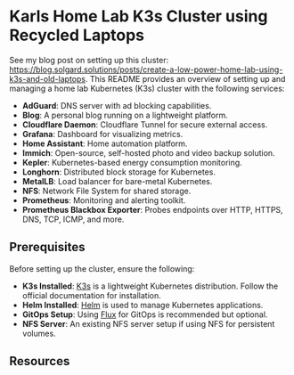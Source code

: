 # Karls Home Lab K3s Cluster using Recycled Laptops

See my blog post on setting up this cluster: https://blog.solgard.solutions/posts/create-a-low-power-home-lab-using-k3s-and-old-laptops. This README provides an overview of setting up and managing a home lab Kubernetes (K3s) cluster with the following services:

- **AdGuard**: DNS server with ad blocking capabilities.
- **Blog**: A personal blog running on a lightweight platform.
- **Cloudflare Daemon**: Cloudflare Tunnel for secure external access.
- **Grafana**: Dashboard for visualizing metrics.
- **Home Assistant**: Home automation platform.
- **Immich**: Open-source, self-hosted photo and video backup solution.
- **Kepler**: Kubernetes-based energy consumption monitoring.
- **Longhorn**: Distributed block storage for Kubernetes.
- **MetalLB**: Load balancer for bare-metal Kubernetes.
- **NFS**: Network File System for shared storage.
- **Prometheus**: Monitoring and alerting toolkit.
- **Prometheus Blackbox Exporter**: Probes endpoints over HTTP, HTTPS, DNS, TCP, ICMP, and more.

## Prerequisites

Before setting up the cluster, ensure the following:

- **K3s Installed**: [K3s](https://k3s.io/) is a lightweight Kubernetes distribution. Follow the official documentation for installation.
- **Helm Installed**: [Helm](https://helm.sh/) is used to manage Kubernetes applications.
- **GitOps Setup**: Using [Flux](https://fluxcd.io/) for GitOps is recommended but optional.
- **NFS Server**: An existing NFS server setup if using NFS for persistent volumes.

## Resources

